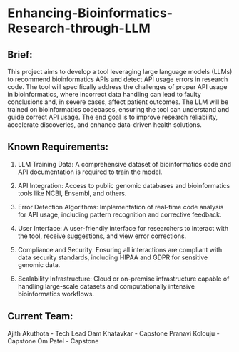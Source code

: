 # Enhancing-Bioinformatics-Research-through-LLM

## Brief:

This project aims to develop a tool leveraging large language models (LLMs) to recommend bioinformatics APIs and detect API usage errors in research code. The tool will specifically address the challenges of proper API usage in bioinformatics, where incorrect data handling can lead to faulty conclusions and, in severe cases, affect patient outcomes. The LLM will be trained on bioinformatics codebases, ensuring the tool can understand and guide correct API usage. The end goal is to improve research reliability, accelerate discoveries, and enhance data-driven health solutions.

## Known Requirements:

1.	LLM Training Data: A comprehensive dataset of bioinformatics code and API documentation is required to train the model.

2. API Integration: Access to public genomic databases and bioinformatics tools like NCBI, Ensembl, and others.

3. Error Detection Algorithms: Implementation of real-time code analysis for API usage, including pattern recognition and corrective feedback.
 
4. User Interface: A user-friendly interface for researchers to interact with the tool, receive suggestions, and view error corrections.

5. Compliance and Security: Ensuring all interactions are compliant with data security standards, including HIPAA and GDPR for sensitive genomic data.

6. Scalability Infrastructure: Cloud or on-premise infrastructure capable of handling large-scale datasets and computationally intensive bioinformatics workflows.


## Current Team:
Ajith Akuthota - Tech Lead
Oam Khatavkar - Capstone
Pranavi Kolouju - Capstone
Om Patel - Capstone

